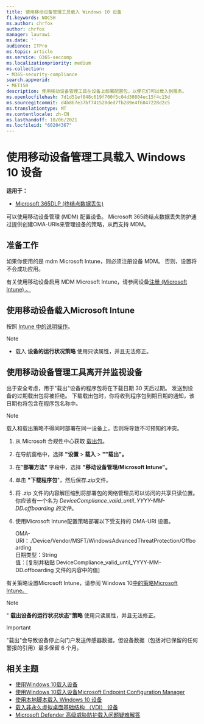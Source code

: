 ```yaml
---
title: 使用移动设备管理工具载入 Windows 10 设备
f1.keywords: NOCSH
ms.author: chrfox
author: chrfox
manager: laurawi
ms.date: ''
audience: ITPro
ms.topic: article
ms.service: O365-seccomp
ms.localizationpriority: medium
ms.collection:
- M365-security-compliance
search.appverid:
- MET150
description: 使用移动设备管理工具在设备上部署配置包，以便它们可以载入到服务。
ms.openlocfilehash: 7d1d51ef048c619f700f5c04d30804ec15f4c15d
ms.sourcegitcommit: d4b867e37bf741528ded7fb289e4f6847228d2c5
ms.translationtype: MT
ms.contentlocale: zh-CN
ms.lasthandoff: 10/06/2021
ms.locfileid: "60204367"
---
```

# <a name="onboard-windows-10-devices-using-mobile-device-management-tools"></a>使用移动设备管理工具载入 Windows 10 设备

**适用于：**

- [Microsoft 365DLP (终结点数据丢失) ](./endpoint-dlp-learn-about.md)

可以使用移动设备管理 (MDM) 配置设备。 Microsoft 365终结点数据丢失防护通过提供创建OMA-URIs来管理设备的策略，从而支持 MDM。


## <a name="before-you-begin"></a>准备工作
如果你使用的是 mdm Microsoft Intune，则必须注册设备 MDM。 否则，设置将不会成功应用。 

有关使用移动设备启用 MDM Microsoft Intune，请参阅设备[注册 (Microsoft Intune) 。 ](/mem/intune/enrollment/device-enrollment)

## <a name="onboard-devices-using-microsoft-intune"></a>使用移动设备载入Microsoft Intune

按照 [Intune 中的说明操作](/intune/advanced-threat-protection)。

> [!NOTE]
> - 载入 **设备的运行状况策略** 使用只读属性，并且无法修正。

## <a name="offboard-and-monitor-devices-using-mobile-device-management-tools"></a>使用移动设备管理工具离开并监视设备

出于安全考虑，用于"载出"设备的程序包将在下载日期 30 天后过期。 发送到设备的过期载出包将被拒绝。 下载载出包时，你将收到程序包到期日期的通知，该日期也将包含在程序包名称中。

> [!NOTE]
> 载入和载出策略不得同时部署在同一设备上，否则将导致不可预知的冲突。

1. 从 Microsoft 合规性中心获取 [载出包](https://compliance.microsoft.com/)。

2. 在导航窗格中，选择 **"设置**  >  **载入**  >  **""载出"。**

3. 在"**部署方法"** 字段中，选择 **"移动设备管理/Microsoft Intune"。**
    
4. 单击 **"下载程序包**"，然后保存.zip文件。

5. 将 .zip 文件的内容解压缩到将部署包的网络管理员可以访问的共享只读位置。 你应该有一个名为 *DeviceCompliance_valid_until_YYYY-MM-DD.offboarding 的文件*。

6. 使用Microsoft Intune配置策略部署以下受支持的 OMA-URI 设置。

      OMA-URI：./Device/Vendor/MSFT/WindowsAdvancedThreatProtection/Offboarding      
      日期类型：String      
      值：[复制并粘贴 DeviceCompliance_valid_until_YYYY-MM-DD.offboarding 文件的内容中的值]

有关策略设置Microsoft Intune，请参阅 Windows 10[中的策略Microsoft Intune。](/intune/deploy-use/windows-10-policy-settings-in-microsoft-intune)

> [!NOTE]
> " **载出设备的运行状况状态"策略** 使用只读属性，并且无法修正。

> [!IMPORTANT]
> "载出"会导致设备停止向门户发送传感器数据，但设备数据（包括对已保留的任何警报的引用）最多保留 6 个月。

## <a name="related-topics"></a>相关主题
- [使用Windows 10载入设备](dlp-configure-endpoints-gp.md)
- [使用Windows 10载入设备Microsoft Endpoint Configuration Manager](dlp-configure-endpoints-sccm.md)
- [使用本地脚本载入 Windows 10 设备](dlp-configure-endpoints-script.md)
- [载入非永久虚拟桌面基础结构 （VDI） 设备](dlp-configure-endpoints-vdi.md)
- [Microsoft Defender 高级威胁防护载入问题疑难解答](/windows/security/threat-protection/microsoft-defender-atp/troubleshoot-onboarding)